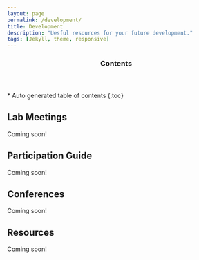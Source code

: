 ```yaml
---
layout: page
permalink: /development/
title: Development
description: "Uesful resources for your future development."
tags: [Jekyll, theme, responsive]
---
```


<section id="table-of-contents" class="toc">
  <header>
    <h3 >Contents</h3>
  </header>
<div id="drawer" markdown="1">
*  Auto generated table of contents
{:toc}
</div>
</section><!-- /#table-of-contents -->

## Lab Meetings
Coming soon!


## Participation Guide
Coming soon!


## Conferences
Coming soon!

## Resources
Coming soon!


